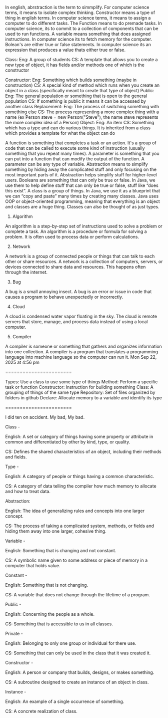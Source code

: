 In english, abrstraction is the term to simmplify. For computer science terms, it means to isolate complex
thinking. Constructor means a type of thing in english terms. In computer science terms, it means to
assign a computer to do different tasks. The Function means to do premade tasks. In computer science, its
to commit to a collection of components that can be used to run functions. A variable means something
that does assigned instructions. In computer science its to fetch memory for the computer. Bolean's are
either true or false statements. In computer science its an expression that produces a value thats either true
or false.


Class:
Eng: A group of students
CS: A template that allows you to create a new type of object, it has fields and/or methods one of which is
the constructor

Constructor:
Eng: Something which builds something (maybe in construction)
CS: A special kind of method which runs when you create an object in a class (specifically meant to
create that type of object)
Public:
Eng: The general population or something that is open to the general population
CS: If something is public it means it can be accessed by another class
Replacement:
Eng: The process of switching something with something else
CS: The process representing a more complex thing with a name (ex Person steve = new Person("Steve"),
the name steve represents the more complex idea of a Person)
Object:
Eng: An item
CS: Something which has a type and can do various things. It is inherited from a class which provides a
template for what the object can do



A function is something that completes a task or an action. It's a group of code that can be called to
execute some kind of instruction (usually something that you repeat many times).
A parameter is something that you can put into a function that can modify the output of the function. A
parameter can be any type of variable.
Abstraction means to simplify something by hiding away the complicated stuff and only focusing on the
most important parts of it. Abstraction helps simplify stuff for higher-level users.
Booleans are something that can only be true or false. In Java, we use them to help define stuff that can
only be true or false, stuff like “does this exist”.
A class is a group of things. In Java, we use it as a blueprint that we can “copy and paste” many times by
creating many classes. Java uses OOP or object-oriented programming, meaning that everything is an
object and classes are a huge thing. Classes can also be thought of as just types.


1. Algorithm

An algorithm is a step-by-step set of instructions used to solve a problem or complete a task.
An algorithm is a procedure or formula for solving a problem. It is often used to process data or perform calculations.



2. Network

A network is a group of connected people or things that can talk to each other or share resources.
A network is a collection of computers, servers, or devices connected to share data and resources. This happens often through the internet.



3. Bug

A bug is a small annoying insect.
A bug is an error or issue in code that causes a program to behave unexpectedly or incorrectly.



4. Cloud

A cloud is condensed water vapor floating in the sky.
The cloud is remote servers that store, manage, and process data instead of using a local computer.



5. Compiler

A compiler is someone or something that gathers and organizes information into one collection.
A compiler is a program that translates a programming language into machine language so the computer can run it.
Mon Sep 22, 2025 at 4:56 pm


=======================

Types: Use a class to use some type of things
Method: Perform a specific task or function
Constructor: Instruction for building something
Class: A grouping of things of the same type
Repository: Set of files organized by folders in github
Declare: Allocate memory to a variable and identify its type

=======================

I did ten on accident. My bad, My bad.

Class -

English: A set or category of things having some property or attribute in common and differentiated by other by kind, type, or quality.

CS: Defines the shared characteristics of an object, including their methods and fields.



Type -

English: A category of people or things having a common characteristic.

CS: A category of data telling the compiler how much memory to allocate and how to treat data.



Abstraction:

English: The idea of generalizing rules and concepts into one larger concept.

CS: The process of taking a complicated system, methods, or fields and hiding them away into one larger, cohesive thing.



Variable -

English: Something that is changing and not constant.

CS: A symbolic name given to some address or piece of memory in a computer that holds value.



Constant -

English: Something that is not changing.

CS: A variable that does not change through the lifetime of a program.



Public -

English: Concerning the people as a whole.

CS: Something that is accessible to us in all classes.



Private -

English: Belonging to only one group or individual for there use.

CS: Something that can only be used in the class that it was created it.



Constructor -

English: A person or company that builds, designs, or makes something.

CS: A subroutine designed to create an instance of an object in class.



Instance -

English: An example of a single occurrence of something.

CS: A concrete realization of class.